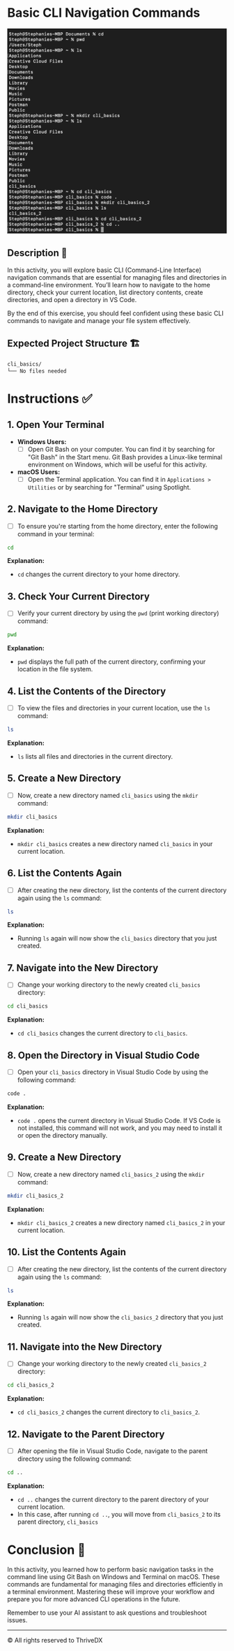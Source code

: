 
# Basic CLI Navigation Commands

![Screenshot of the CLI commands in use](assets//complete.png)
##

## Description 📄

In this activity, you will explore basic CLI (Command-Line Interface) navigation commands that are essential for managing files and directories in a command-line environment. You’ll learn how to navigate to the home directory, check your current location, list directory contents, create directories, and open a directory in VS Code.

By the end of this exercise, you should feel confident using these basic CLI commands to navigate and manage your file system effectively.

## Expected Project Structure 🏗️

```plaintext
cli_basics/
└── No files needed
```

# Instructions ✅

## 1. **Open Your Terminal**
   - **Windows Users:** 
     - [ ] Open Git Bash on your computer. You can find it by searching for "Git Bash" in the Start menu. Git Bash provides a Linux-like terminal environment on Windows, which will be useful for this activity.
     
   - **macOS Users:**
     - [ ] Open the Terminal application. You can find it in `Applications > Utilities` or by searching for "Terminal" using Spotlight.

## 2. **Navigate to the Home Directory**
   - [ ] To ensure you're starting from the home directory, enter the following command in your terminal:

```bash
cd
```

**Explanation:**
- `cd` changes the current directory to your home directory.

## 3. **Check Your Current Directory**
   - [ ] Verify your current directory by using the `pwd` (print working directory) command:

```bash
pwd
```

**Explanation:**
- `pwd` displays the full path of the current directory, confirming your location in the file system.

## 4. **List the Contents of the Directory**
   - [ ] To view the files and directories in your current location, use the `ls` command:

```bash
ls
```

**Explanation:**
- `ls` lists all files and directories in the current directory.

## 5. **Create a New Directory**
   - [ ] Now, create a new directory named `cli_basics` using the `mkdir` command:

```bash
mkdir cli_basics
```

**Explanation:**
- `mkdir cli_basics` creates a new directory named `cli_basics` in your current location.

## 6. **List the Contents Again**
   - [ ] After creating the new directory, list the contents of the current directory again using the `ls` command:

```bash
ls
```

**Explanation:**
- Running `ls` again will now show the `cli_basics` directory that you just created.

## 7. **Navigate into the New Directory**
   - [ ] Change your working directory to the newly created `cli_basics` directory:

```bash
cd cli_basics
```

**Explanation:**
- `cd cli_basics` changes the current directory to `cli_basics`.

## 8. **Open the Directory in Visual Studio Code**
   - [ ] Open your `cli_basics` directory in Visual Studio Code by using the following command:

```bash
code .
```

**Explanation:**
- `code .` opens the current directory in Visual Studio Code. If VS Code is not installed, this command will not work, and you may need to install it or open the directory manually.

## 9. **Create a New Directory**
   - [ ] Now, create a new directory named `cli_basics_2` using the `mkdir` command:

```bash
mkdir cli_basics_2
```

**Explanation:**
- `mkdir cli_basics_2` creates a new directory named `cli_basics_2` in your current location.

## 10. **List the Contents Again**
   - [ ] After creating the new directory, list the contents of the current directory again using the `ls` command:

```bash
ls
```

**Explanation:**
- Running `ls` again will now show the `cli_basics_2` directory that you just created.

## 11. **Navigate into the New Directory**
   - [ ] Change your working directory to the newly created `cli_basics_2` directory:

```bash
cd cli_basics_2
```

**Explanation:**
- `cd cli_basics_2` changes the current directory to `cli_basics_2`.

## 12. **Navigate to the Parent Directory**
   - [ ] After opening the file in Visual Studio Code, navigate to the parent directory using the following command:

```bash
cd ..
```

**Explanation:**
- `cd ..` changes the current directory to the parent directory of your current location.
- In this case, after running `cd ..`, you will move from `cli_basics_2` to its parent directory, `cli_basics`

# Conclusion 📄

In this activity, you learned how to perform basic navigation tasks in the command line using Git Bash on Windows and Terminal on macOS. These commands are fundamental for managing files and directories efficiently in a terminal environment. Mastering these will improve your workflow and prepare you for more advanced CLI operations in the future.

Remember to use your AI assistant to ask questions and troubleshoot issues.

---
© All rights reserved to ThriveDX
